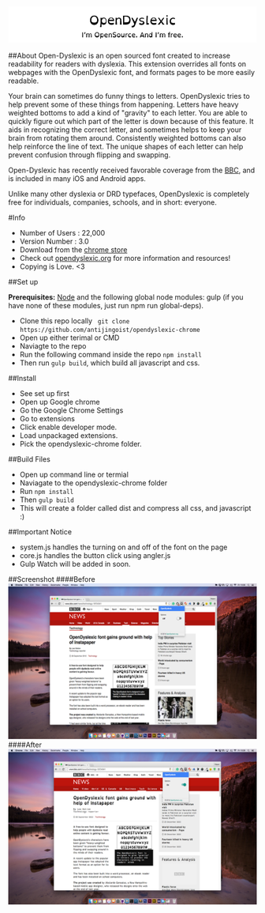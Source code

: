 
![alt text](assets/img/readme.png "OpenDyslexic")



##About 
Open-Dyslexic is an open sourced font created to increase readability for readers with dyslexia. This extension overrides all fonts on webpages with the OpenDyslexic font, and formats pages to be more easily readable. 

Your brain can sometimes do funny things to letters. OpenDyslexic tries to help prevent some of these things from happening. Letters have heavy weighted bottoms to add a kind of "gravity" to each letter. You are able to quickly figure out which part of the letter is down because of this feature. It aids in recognizing the correct letter, and sometimes helps to keep your brain from rotating them around. Consistently weighted bottoms can also help reinforce the line of text. The unique shapes of each letter can help prevent confusion through flipping and swapping.

Open-Dyslexic has recently received favorable coverage from the [BBC](http://bbc.com/news/technology-19734341), and is included in many iOS and Android apps. 

Unlike many other dyslexia or DRD typefaces, OpenDyslexic is completely free for individuals, companies, schools, and in short: everyone. 


#Info
- Number of Users : 22,000
- Version Number : 3.0 
- Download from the [chrome store](https://chrome.google.com/webstore/detail/opendyslexic/cdnapgfjopgaggbmfgbiinmmbdcglnam?hl=en)
- Check out [opendyslexic.org](http://OpenDyslexic.org) for more information and resources!
- Copying is Love. <3

##Set up

**Prerequisites:** [Node](http://nodejs.org/) and the following global node modules:  gulp (if you have none of these modules, just run npm run global-deps).
- Clone this repo locally ``` git clone  https://github.com/antijingoist/opendyslexic-chrome```
- Open up either terimal or CMD
- Naviagte to the repo 
- Run the following command inside the repo ```npm install```
- Then run ```gulp build```, which build all javascript and css.



##Install 
- See set up first 
- Open up Google chrome
- Go the Google Chrome Settings
- Go to extensions
- Click enable developer mode.
- Load unpackaged extensions.
- Pick the opendyslexic-chrome folder.


##Build Files
- Open up command line or termial
- Naviagate to the opendyslexic-chrome folder
- Run ```npm install ```
- Then ``` gulp build ```
- This will create a folder called dist and compress all css, and javascript :)


##Important Notice

- system.js handles the turning on and off of the font on the page
- core.js handles the button click using angler.js
- Gulp Watch will be added in soon.

##Screenshot
####Before 
![Display of icon for chrome](assets/img/screenshot/chrome/before.png)
####After 
![Display of icon for chrome](assets/img/screenshot/chrome/after.png)



